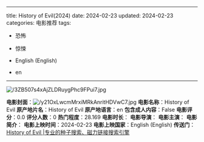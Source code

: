 
---
title: History of Evil(2024)
date: 2024-02-23
updated: 2024-02-23
categories: 电影推荐
tags:

- 恐怖
- 惊悚

- English (English)
- en
---

<img src="https://image.tmdb.org/t/p/original/3ZB507s4xAjZLDRuygPhc9FPui7.jpg" alt="/3ZB507s4xAjZLDRuygPhc9FPui7.jpg" title="/3ZB507s4xAjZLDRuygPhc9FPui7.jpg">

**电影封面**：<img src="https://image.tmdb.org/t/p/w200/y21OxLwcmMrxiMRkAnritHDVwC7.jpg" alt="/y21OxLwcmMrxiMRkAnritHDVwC7.jpg" title="/y21OxLwcmMrxiMRkAnritHDVwC7.jpg">
**电影名称**：History of Evil
**原产地片名**：History of Evil
**原产地语言**：en
**包含成人内容**：False
**电影评分**：0.0
**评分人数**：0
**热门程度**：28.169
**电影时长**：
**电影导演**：
**电影主演**：
**电影简介**：
**电影上映时间**：2024-02-23
**电影上映国家**：English (English)
**传送门**：[History of Evil |专业的种子搜索、磁力链接搜索引擎](https://movie.amd794.com:2083/?search=History%20of%20Evil&ordering=&mode=match_phrase&page_size=10&page=1)

